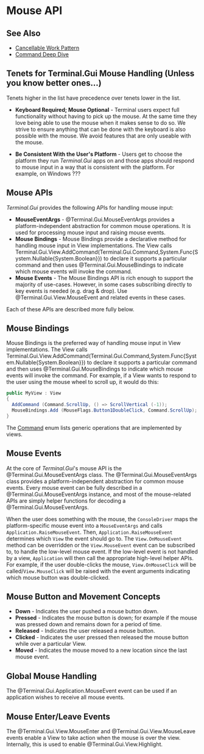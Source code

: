 # Mouse API

## See Also

* [Cancellable Work Pattern](cancellable-work-pattern.md)
* [Command Deep Dive](command.md)



## Tenets for Terminal.Gui Mouse Handling (Unless you know better ones...)

Tenets higher in the list have precedence over tenets lower in the list.

* **Keyboard Required; Mouse Optional** - Terminal users expect full functionality without having to pick up the mouse. At the same time they love being able to use the mouse when it makes sense to do so. We strive to ensure anything that can be done with the keyboard is also possible with the mouse. We avoid features that are only useable with the mouse.

* **Be Consistent With the User's Platform** - Users get to choose the platform they run *Terminal.Gui* apps on and those apps should respond to mouse input in a way that is consistent with the platform. For example, on Windows ???

## Mouse APIs

*Terminal.Gui* provides the following APIs for handling mouse input:

* **MouseEventArgs** - @Terminal.Gui.MouseEventArgs provides a platform-independent abstraction for common mouse operations. It is used for processing mouse input and raising mouse events.
* **Mouse Bindings** - Mouse Bindings provide a declarative method for handling mouse input in View implementations. The View calls Terminal.Gui.View.AddCommand(Terminal.Gui.Command,System.Func{System.Nullable{System.Boolean}}) to declare it supports a particular command and then uses @Terminal.Gui.MouseBindings to indicate which mouse events will invoke the command. 
* **Mouse Events** - The Mouse Bindings API is rich enough to support the  majority of use-cases. However, in some cases subscribing directly to key events is needed (e.g. drag & drop). Use @Terminal.Gui.View.MouseEvent and related events in these cases.

Each of these APIs are described more fully below.

## Mouse Bindings

Mouse Bindings is the preferred way of handling mouse input in View implementations. The View calls Terminal.Gui.View.AddCommand(Terminal.Gui.Command,System.Func{System.Nullable{System.Boolean}}) to declare it supports a particular command and then uses @Terminal.Gui.MouseBindings to indicate which mouse events will invoke the command. For example, if a View wants to respond to the user using the mouse wheel to scroll up, it would do this:

```cs
public MyView : View
{
  AddCommand (Command.ScrollUp, () => ScrollVertical (-1));
  MouseBindings.Add (MouseFlags.Button1DoubleClick, Command.ScrollUp);
}
```

The [Command](~/api/Terminal.Gui.Command.yml) enum lists generic operations that are implemented by views. 

## Mouse Events

At the core of *Terminal.Gui*'s mouse API is the @Terminal.Gui.MouseEventArgs class. The @Terminal.Gui.MouseEventArgs class provides a platform-independent abstraction for common mouse events. Every mouse event can be fully described in a @Terminal.Gui.MouseEventArgs instance, and most of the mouse-related APIs are simply helper functions for decoding a @Terminal.Gui.MouseEventArgs.

When the user does something with the mouse, the `ConsoleDriver` maps the platform-specific mouse event into a `MouseEventArgs` and calls `Application.RaiseMouseEvent`. Then, `Application.RaiseMouseEvent` determines which `View` the event should go to. The `View.OnMouseEvent` method can be overridden or the `View.MouseEvent` event can be subscribed to, to handle the low-level mouse event. If the low-level event is not handled by a view, `Application` will then call the appropriate high-level helper APIs. For example, if the user double-clicks the mouse, `View.OnMouseClick` will be called/`View.MouseClick` will be raised with the event arguments indicating which mouse button was double-clicked. 

## Mouse Button and Movement Concepts

* **Down** - Indicates the user pushed a mouse button down.
* **Pressed** - Indicates the mouse button is down; for example if the mouse was pressed down and remains down for a period of time.
* **Released** - Indicates the user released a mouse button.
* **Clicked** - Indicates the user pressed then released the mouse button while over a particular View. 
* **Moved** - Indicates the mouse moved to a new location since the last mouse event.

## **Global Mouse Handling**

The @Terminal.Gui.Application.MouseEvent event can be used if an application wishes to receive all mouse events.

## Mouse Enter/Leave Events

The @Terminal.Gui.View.MouseEnter and @Terminal.Gui.View.MouseLeave events enable a View to take action when the mouse is over the view. Internally, this is used to enable @Terminal.Gui.View.Highlight.

